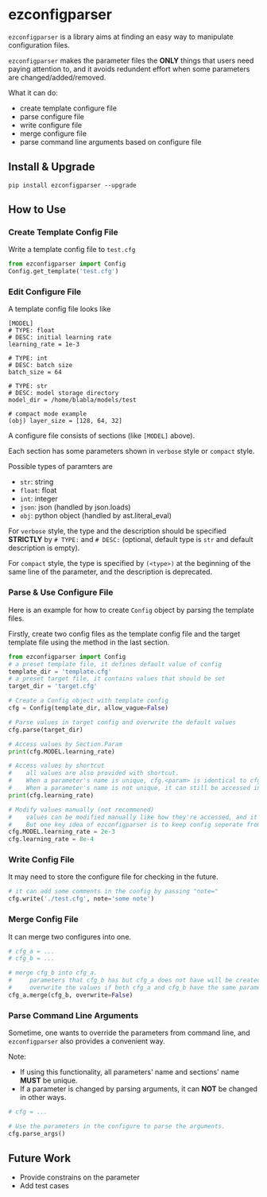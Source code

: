 # ezconfigparser

`ezconfigparser` is a library aims at finding an easy way to manipulate configuration files.

`ezconfigparser` makes the parameter files the **ONLY** things that users need paying attention to, and it avoids redundent effort when some parameters are changed/added/removed.

What it can do:

- create template configure file
- parse configure file
- write configure file
- merge configure file
- parse command line arguments based on configure file

## Install & Upgrade

```shell
pip install ezconfigparser --upgrade
```

## How to Use

### Create Template Config File

Write a template config file to `test.cfg`

```python
from ezconfigparser import Config
Config.get_template('test.cfg')
```

### Edit Configure File
A template config file looks like
```text
[MODEL]
# TYPE: float
# DESC: initial learning rate
learning_rate = 1e-3

# TYPE: int
# DESC: batch size
batch_size = 64

# TYPE: str
# DESC: model storage directory
model_dir = /home/blabla/models/test

# compact mode example
(obj) layer_size = [128, 64, 32]
```

A configure file consists of sections (like `[MODEL]` above).

Each section has some parameters shown in `verbose` style or `compact` style.

Possible types of paramters are
- `str`: string
- `float`: float
- `int`: integer
- `json`: json (handled by json.loads)
- `obj`: python object (handled by ast.literal_eval)

For `verbose` style, the type and the description should be specified **STRICTLY** by `# TYPE:` and `# DESC:` (optional, default type is `str` and default description is empty).

For `compact` style, the type is specified by `(<type>)` at the beginning of the same line of the parameter, and the description is deprecated.

### Parse & Use Configure File

Here is an example for how to create `Config` object by parsing the template files.

Firstly, create two config files as the template config file and the target template file using the method in the last section.

```python
from ezconfigparser import Config
# a preset template file, it defines default value of config
template_dir = 'template.cfg'
# a preset target file, it contains values that should be set
target_dir = 'target.cfg'

# Create a Config object with template config
cfg = Config(template_dir, allow_vague=False)

# Parse values in target config and overwrite the default values
cfg.parse(target_dir)

# Access values by Section.Param
print(cfg.MODEL.learning_rate)

# Access values by shortcut
#    all values are also provided with shortcut.
#    When a parameter's name is unique, cfg.<param> is identical to cfg.<section>.<param>. 
#    When a parameter's name is not unique, it can still be accessed in this way if "allow_vague" is set to true (*recommended*). In this case, it represents the last parameter with the same name in config file. If "allow_vague" is false, then it will raise an error if accessed in this way.
print(cfg.learning_rate)

# Modify values manually (not recommened)
#    values can be modified manually like how they're accessed, and it can not create new paramters.
#    But one key idea of ezconfigparser is to keep config seperate from programs, hard coding of modifying parameters in programs is not recommened.
cfg.MODEL.learning_rate = 2e-3
cfg.learning_rate = 8e-4
```

### Write Config File
It may need to store the configure file for checking in the future.
```python
# it can add some comments in the config by passing "note="
cfg.write('./test.cfg', note='some note')
```

### Merge Config File
It can merge two configures into one.
```python
# cfg_a = ...
# cfg_b = ...

# merge cfg_b into cfg_a.
#     parameters that cfg_b has but cfg_a does not have will be created in cfg_a.
#     overwrite the values if both cfg_a and cfg_b have the same parameter and "overwrite" is true.
cfg_a.merge(cfg_b, overwrite=False)
```

### Parse Command Line Arguments
Sometime, one wants to override the parameters from command line, and `ezconfigparser` also provides a convenient way.

Note:
- If using this functionality, all parameters' name and sections' name **MUST** be unique.
- If a parameter is changed by parsing arguments, it can **NOT** be changed in other ways.

```python
# cfg = ...

# Use the parameters in the configure to parse the arguments.
cfg.parse_args()
```

## Future Work

- Provide constrains on the parameter
- Add test cases